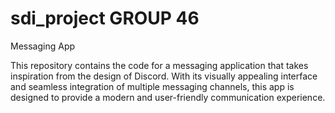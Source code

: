 # sdi_project GROUP 46

Messaging App

This repository contains the code for a messaging application that takes inspiration from the design of Discord. 
With its visually appealing interface and seamless integration of multiple messaging channels, this app is designed to provide a modern and user-friendly communication experience. 
